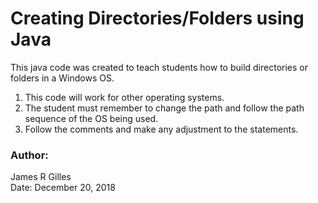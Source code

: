 # Creating Directories/Folders using Java

This java code was created to teach students how to build directories or folders in a Windows OS.

1. This code will work for other operating systems.
2. The student must remember to change the path and follow the path sequence of the OS being used.
3. Follow the comments and make any adjustment to the statements.

### Author: 
James R Gilles<br>
Date: December 20, 2018
